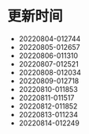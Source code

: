 # 更新时间

* 20220804-012744
* 20220805-012657
* 20220806-011310
* 20220807-012521
* 20220808-012034
* 20220809-012718
* 20220810-011853
* 20220811-011517
* 20220812-011852
* 20220813-011234
* 20220814-012249
